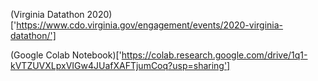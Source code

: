 (Virginia Datathon 2020)['https://www.cdo.virginia.gov/engagement/events/2020-virginia-datathon/']

(Google Colab Notebook)['https://colab.research.google.com/drive/1q1-kVTZUVXLpxVIGw4JUafXAFTjumCoq?usp=sharing']